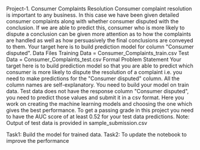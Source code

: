 Project-1. Consumer Complaints Resolution 
Consumer complaint resolution is important to any business. In this case we have been given detailed consumer complaints along with whether consumer disputed with the conclusion. If we are able to predict this, consumer who is more likely to dispute a conclusion can be given more attention as to how the complaints are handled as well as how persuasively the final conclusions are conveyed to them. 
Your target here is to build prediction model for column "Consumer disputed". 
Data Files 
Training Data = Consumer_Complaints_train.csv 
Test Data = Consumer_Complaints_test.csv 
Formal Problem Statement 
Your target here is to build prediction model so that you are able to predict which consumer is more likely to dispute the resolution of a complaint i.e. you need to make predictions for the "Consumer disputed" column. 
All the column names are self-explanatory. You need to build your model on train data. Test data does not have the response column "Consumer disputed", you need to predict those values and submit it in a csv format.
Here you work on creating the machine learning models and choosing the one which gives the best performance.
To get a passing grade in this project you need to have the AUC score of at least 0.52 for your test data predictions.
Note: Output of test data is provided in sample_submission.csv

Task1: Build the model for trained data.
Task2: To update the notebook to improve the performance
